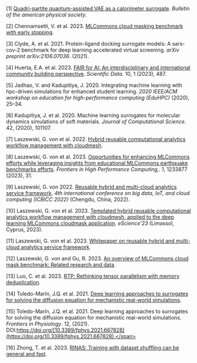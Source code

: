 <span class="csl-left-margin">\[1\] </span><span
class="csl-right-inline">[Quadri-partite quantum-assisted VAE as a
calorimeter
surrogate](https://meetings.aps.org/Meeting/MAR24/Session/Y50.5).
*Bulletin of the american physical society*.</span>

<span class="csl-left-margin">\[2\] </span><span
class="csl-right-inline">Chennamsetti, V. et al. 2023. [MLCommons cloud
masking benchmark with early
stopping](https://arxiv.org/abs/2401.08636).</span>

<span class="csl-left-margin">\[3\] </span><span
class="csl-right-inline">Clyde, A. et al. 2021. Protein-ligand docking
surrogate models: A sars-cov-2 benchmark for deep learning accelerated
virtual screening. *arXiv preprint arXiv:2106.07036*. (2021).</span>

<span class="csl-left-margin">\[4\] </span><span
class="csl-right-inline">Huerta, E.A. et al. 2023. [FAIR for AI: An
interdisciplinary and international community building
perspective](https://doi.org/10.1038/s41597-023-02298-6). *Scientific
Data*. 10, 1 (2023), 487.</span>

<span class="csl-left-margin">\[5\] </span><span
class="csl-right-inline">Jadhao, V. and Kadupitiya, J. 2020. Integrating
machine learning with hpc-driven simulations for enhanced student
learning. *2020 IEEE/ACM workshop on education for high-performance
computing (EduHPC)* (2020), 25–34.</span>

<span class="csl-left-margin">\[6\] </span><span
class="csl-right-inline">Kadupitiya, J. et al. 2020. Machine learning
surrogates for molecular dynamics simulations of soft materials.
*Journal of Computational Science*. 42, (2020), 101107.</span>

<span class="csl-left-margin">\[7\] </span><span
class="csl-right-inline">Laszewski, G. von et al. 2022. [Hybrid reusable
computational analytics workflow management with
cloudmesh](https://arxiv.org/abs/2210.16941).</span>

<span class="csl-left-margin">\[8\] </span><span
class="csl-right-inline">Laszewski, G. von et al. 2023. [Opportunities
for enhancing MLCommons efforts while leveraging insights from
educational MLCommons earthquake benchmarks
efforts](https://doi.org/10.3389/fhpcp.2023.1233877). *Frontiers in High
Performance Computing,*. 1, 1233877 (2023), 31.</span>

<span class="csl-left-margin">\[9\] </span><span
class="csl-right-inline">Laszewski, G. von 2022. [Reusable hybrid and
multi-cloud analytics service framework](https://www.icbicc.org). *4th
international conference on big data, IoT, and cloud computing (ICBICC
2022)* (Chengdu, China, 2022).</span>

<span class="csl-left-margin">\[10\] </span><span
class="csl-right-inline">Laszewski, G. von et al. 2023. [Templated
hybrid reusable computational analytics workflow management with
cloudmesh, applied to the deep learning MLCommons cloudmask
application](https://github.com/cyberaide/paper-cloudmesh-cc-ieee-5-pages/raw/main/vonLaszewski-cloudmesh-cc.pdf).
*eScience’23* (Limassol, Cyprus, 2023).</span>

<span class="csl-left-margin">\[11\] </span><span
class="csl-right-inline">Laszewski, G. von et al. 2023. [Whitepaper on
reusable hybrid and multi-cloud analytics service
framework](https://arxiv.org/abs/2310.17013).</span>

<span class="csl-left-margin">\[12\] </span><span
class="csl-right-inline">Laszewski, G. von and Gu, R. 2023. [An overview
of MLCommons cloud mask benchmark: Related research and
data](https://arxiv.org/abs/2312.04799).</span>

<span class="csl-left-margin">\[13\] </span><span
class="csl-right-inline">Luo, C. et al. 2023. [RTP: Rethinking tensor
parallelism with memory
deduplication](https://arxiv.org/abs/2311.01635).</span>

<span class="csl-left-margin">\[14\] </span><span
class="csl-right-inline">Toledo-Marín, J.Q. et al. 2021. [Deep learning
approaches to surrogates for solving the diffusion equation for
mechanistic real-world
simulations](https://arxiv.org/abs/2102.05527).</span>

<span class="csl-left-margin">\[15\] </span><span
class="csl-right-inline">Toledo-Marín, J.Q. et al. 2021. Deep learning
approaches to surrogates for solving the diffusion equation for
mechanistic real-world simulations. *Frontiers in Physiology*. 12,
(2021).
DOI:https://doi.org/[10.3389/fphys.2021.667828](https://doi.org/10.3389/fphys.2021.667828).</span>

<span class="csl-left-margin">\[16\] </span><span
class="csl-right-inline">Zhong, T. et al. 2023. [RINAS: Training with
dataset shuffling can be general and
fast](https://arxiv.org/abs/2312.02368).</span>
